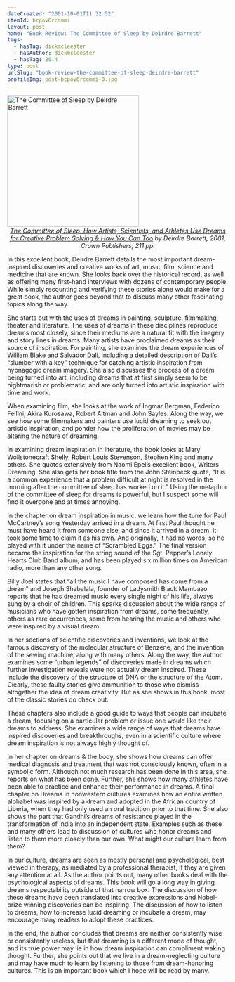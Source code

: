```yaml
---
dateCreated: "2001-10-01T11:32:52"
itemId: bcpov6rcommi
layout: post
name: "Book Review: The Committee of Sleep by Deirdre Barrett"
tags:
  - hasTag: dickmcleester
  - hasAuthor: dickmcleester
  - hasTag: 20.4
type: post
urlSlug: "book-review-the-committee-of-sleep-deirdre-barrett"
profileImg: post-bcpov6rcommi-0.jpg
---
```


<a href="https://en.wikipedia.org/wiki/The_Committee_of_Sleep">
<img src="../images/post-bcpov6rcommi-0.jpg" alt="The Committee of Sleep by Deirdre Barrett" width="300" height="auto"/>
</a>
<!--nopreview--><div class="caption" style="text-align: center;"><i><a href="https://en.wikipedia.org/wiki/The_Committee_of_Sleep">The Committee of Sleep: How Artists, Scientists, and Athletes Use Dreams for Creative Problem Solving & How You Can Too</a> by Deirdre Barrett, 2001, Crown Publishers, 211 pp.</i></div><!--/nopreview-->

In this excellent book, Deirdre Barrett details the most important dream-inspired discoveries and creative works of art, music, film, science and medicine that are known. She looks back over the historical record, as well as offering many first-hand interviews with dozens of contemporary people. While simply recounting and verifying these stories alone would make for a great book, the author goes beyond that to discuss many other fascinating topics along the way. 

She starts out with the uses of dreams in painting, sculpture, filmmaking, theater and literature. The uses of dreams in these disciplines reproduce dreams most closely, since their mediums are a natural fit with the imagery and story lines in dreams. Many artists have proclaimed dreams as their source of inspiration. For painting, she examines the dream experiences of William Blake and Salvador Dali, including a detailed description of Dali’s “slumber with a key” technique for catching artistic inspiration from hypnagogic dream imagery. She also discusses the process of a dream being turned into art, including dreams that at first simply seem to be nightmarish or problematic, and are only turned into artistic inspiration with time and work. 

When examining film, she looks at the work of Ingmar Bergman, Federico Fellini, Akira Kurosawa, Robert Altman and John Sayles. Along the way, we see how some filmmakers and painters use lucid dreaming to seek out artistic inspiration, and ponder how the proliferation of movies may be altering the nature of dreaming. 

In examining dream inspiration in literature, the book looks at Mary Wollstonecraft Shelly, Robert Louis Stevenson, Stephen King and many others. She quotes extensively from Naomi Epel’s excellent book, Writers Dreaming. She also gets her book title from the John Steinbeck quote, “It is a common experience that a problem difficult at night is resolved in the morning after the committee of sleep has worked on it.” Using the metaphor of the committee of sleep for dreams is powerful, but I suspect some will find it overdone and at times annoying. 

In the chapter on dream inspiration in music, we learn how the tune for Paul McCartney’s song Yesterday arrived in a dream. At first Paul thought he must have heard it from someone else, and since it arrived in a dream, it took some time to claim it as his own. And originally, it had no words, so he played with it under the name of “Scrambled Eggs.” The final version became the inspiration for the string sound of the Sgt. Pepper’s Lonely Hearts Club Band album, and has been played six million times on American radio, more than any other song. 

Billy Joel states that “all the music I have composed has come from a dream” and Joseph Shabalala, founder of Ladysmith Black Mambazo reports that he has dreamed music every single night of his life, always sung by a choir of children. This sparks discussion about the wide range of musicians who have gotten inspiration from dreams, some frequently, others as rare occurrences, some from hearing the music and others who were inspired by a visual dream. 

In her sections of scientific discoveries and inventions, we look at the famous discovery of the molecular structure of Benzene, and the invention of the sewing machine, along with many others. Along the way, the author examines some “urban legends” of discoveries made in dreams which further investigation reveals were not actually dream inspired. These include the discovery of the structure of DNA or the structure of the Atom. Clearly, these faulty stories give ammunition to those who dismiss altogether the idea of dream creativity. But as she shows in this book, most of the classic stories do check out. 

These chapters also include a good guide to ways that people can incubate a dream, focusing on a particular problem or issue one would like their dreams to address. She examines a wide range of ways that dreams have inspired discoveries and breakthroughs, even in a scientific culture where dream inspiration is not always highly thought of. 

In her chapter on dreams & the body, she shows how dreams can offer medical diagnosis and treatment that was not consciously known, often in a symbolic form. Although not much research has been done in this area, she reports on what has been done. Further, she shows how many athletes have been able to practice and enhance their performance in dreams. A final chapter on Dreams in nonwestern cultures examines how an entire written alphabet was inspired by a dream and adopted in the African country of Liberia, when they had only used an oral tradition prior to that time. She also shows the part that Gandhi’s dreams of resistance played in the transformation of India into an independent state. Examples such as these and many others lead to discussion of cultures who honor dreams and listen to them more closely than our own. What might our culture learn from them? 

In our culture, dreams are seen as mostly personal and psychological, best viewed in therapy, as mediated by a professional therapist, if they are given any attention at all. As the author points out, many other books deal with the psychological aspects of dreams. This book will go a long way in giving dreams respectability outside of that narrow box. The discussion of how these dreams have been translated into creative expressions and Nobel-prize winning discoveries can be inspiring. The discussion of how to listen to dreams, how to increase lucid dreaming or incubate a dream, may encourage many readers to adopt these practices. 

In the end, the author concludes that dreams are neither consistently wise or consistently useless, but that dreaming is a different mode of thought, and its true power may lie in how dream inspiration can compliment waking thought. Further, she points out that we live in a dream-neglecting culture and may have much to learn by listening to those from dream-honoring cultures. This is an important book which I hope will be read by many.

